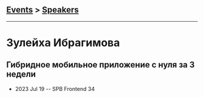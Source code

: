 ## [Events](../README.md) > [Speakers](../speakers.md)
---

# Зулейха Ибрагимова

## Гибридное мобильное приложение с нуля за 3 недели
- 2023 Jul 19 -- SPB Frontend 34    
